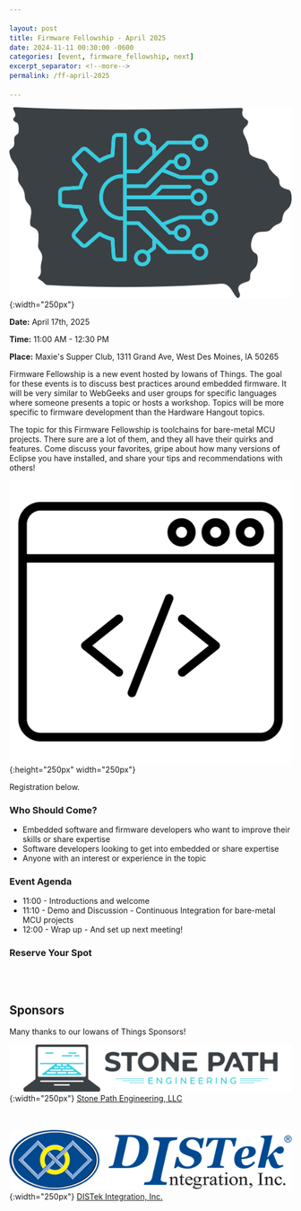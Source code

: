 ```yaml
---

layout: post
title: Firmware Fellowship - April 2025
date: 2024-11-11 00:30:00 -0600
categories: [event, firmware_fellowship, next]
excerpt_separator: <!--more-->
permalink: /ff-april-2025

---
```


![Logo](/assets/images/iowans_of_things.png){:width="250px"}

**Date:**  April 17th, 2025

**Time:**  11:00 AM - 12:30 PM

**Place:** Maxie's Supper Club, 1311 Grand Ave, West Des Moines, IA 50265

Firmware Fellowship is a new event hosted by Iowans of Things. The goal for these events is to discuss best practices around embedded firmware. It will be very similar to WebGeeks and user groups for specific languages where someone presents a topic or hosts a workshop. Topics will be more specific to firmware development than the Hardware Hangout topics. 

The topic for this Firmware Fellowship is toolchains for bare-metal MCU projects. There sure are a lot of them, and they all have their quirks and features. Come discuss your favorites, gripe about how many versions of Eclipse you have installed, and share your tips and recommendations with others!

![Icon](/assets/images/icon_firmware.png){:height="250px" width="250px"}

Registration below.

<!--more-->  
<!--the above "comment" tells the main page where to put the break-->

### Who Should Come?

- Embedded software and firmware developers who want to improve their skills or share expertise
- Software developers looking to get into embedded or share expertise
- Anyone with an interest or experience in the topic 

### Event Agenda

- 11:00 - Introductions and welcome
- 11:10 - Demo and Discussion - Continuous Integration for bare-metal MCU projects
- 12:00 - Wrap up - And set up next meeting!

### Reserve Your Spot

<script charset="utf-8" type="text/javascript" src="//js.hsforms.net/forms/embed/v2.js"></script>
<script>
  hbspt.forms.create({
    portalId: "48052701",
    formId: "1be5d0a5-f61b-446f-9ff3-848fc73e9786",
    region: "na1"
  });
</script>

<br /><br />

## Sponsors

Many thanks to our Iowans of Things Sponsors!

![SPE Logo](/assets/images/logo_stonepath_horiz.png){:width="250px"}
[Stone Path Engineering, LLC](https://stonepathengineering.com/)

<br /><br />
![DISTek Logo](/assets/images/DISTek_Logo.png){:width="250px"}
[DISTek Integration, Inc.](https://distek.com/)
